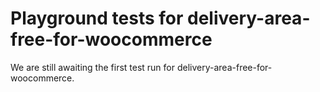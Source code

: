 # Playground tests for delivery-area-free-for-woocommerce
We are still awaiting the first test run for delivery-area-free-for-woocommerce.

